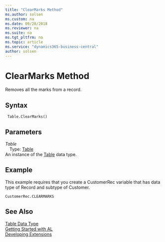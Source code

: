 ```yaml
---
title: "ClearMarks Method"
ms.author: solsen
ms.custom: na
ms.date: 09/28/2018
ms.reviewer: na
ms.suite: na
ms.tgt_pltfrm: na
ms.topic: article
ms.service: "dynamics365-business-central"
author: solsen
---
```

[//]: # (START>DO_NOT_EDIT)
[//]: # (IMPORTANT:Do not edit any of the content between here and the END>DO_NOT_EDIT.)
[//]: # (Any modifications should be made in the .resx files in the ModernDev repo.)
# ClearMarks Method
Removes all the marks from a record.

## Syntax
```
 Table.ClearMarks()
```

## Parameters
*Table*  
&emsp;Type: [Table](table-data-type.md)  
An instance of the [Table](table-data-type.md) data type.  


[//]: # (IMPORTANT: END>DO_NOT_EDIT)

## Example  
 This example requires that you create a CustomerRec variable that has data type of Record and subtype of Customer.  
  
```  
CustomerRec.CLEARMARKS  
```  

## See Also
[Table Data Type](table-data-type.md)  
[Getting Started with AL](../devenv-get-started.md)  
[Developing Extensions](../devenv-dev-overview.md)